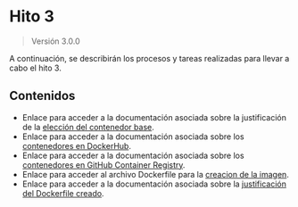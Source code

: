# Hito 3

> Versión 3.0.0

A continuación, se describirán los procesos y tareas realizadas para llevar a cabo el hito 3.

## Contenidos

- Enlace para acceder a la documentación asociada sobre la justificación de la [elección del contenedor base](hito3-justificaci%C3%B3n-contenedor.md).
- Enlace para acceder a la documentación asociada sobre los [contenedores en DockerHub](hito3-update-and-push.md).
- Enlace para acceder a la documentación asociada sobre los [contenedores en GitHub Container Registry](hito3-ghcr.md).
- Enlace para acceder al archivo Dockerfile para la [creacion de la imagen](./../../../Dockerfile).
- Enlace para acceder a la documentación asociada sobre la [justificación del Dockerfile creado](hito3-dockerfile.md).
